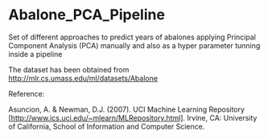 # Abalone_PCA_Pipeline
Set of different approaches to predict years of abalones applying Principal Component Analysis (PCA) manually and also as a hyper parameter tunning inside a pipeline

The dataset has been obtained from http://mlr.cs.umass.edu/ml/datasets/Abalone

Reference: 

Asuncion, A. & Newman, D.J. (2007). UCI Machine Learning Repository [http://www.ics.uci.edu/~mlearn/MLRepository.html]. Irvine, CA: University of California, School of Information and Computer Science.
